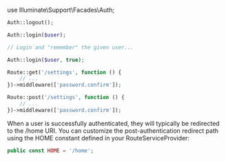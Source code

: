use Illuminate\Support\Facades\Auth;

```php
Auth::logout();

Auth::login($user);

// Login and "remember" the given user...

Auth::login($user, true);

Route::get('/settings', function () {
    // ...
})->middleware(['password.confirm']);

Route::post('/settings', function () {
    // ...
})->middleware(['password.confirm']);
```

When a user is successfully authenticated, they will typically be redirected to the /home URI. You can customize the post-authentication redirect path using the HOME constant defined in your RouteServiceProvider:
```php
public const HOME = '/home';
```

